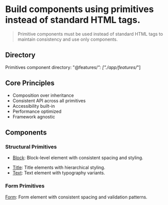 # Build components using primitives instead of standard HTML tags.

> Primitive components must be used instead of standard HTML tags to maintain consistency and use only components.

## Directory

Primitives component directory: "@features/*": ["./app/features/*"]

## Core Principles

- Composition over inheritance
- Consistent API across all primitives
- Accessibility built-in
- Performance optimized
- Framework agnostic

## Components

### Structural Primitives

- [Block](/app/components/primitives/block.tsx): Block-level element with consistent spacing and styling.
<!-- - [Inline](/app/components/primitives/inline.tsx): Inline-level element for text and inline content. -->
<!-- - [Container](/app/components/primitives/container.tsx): Responsive container with max-width and centering. -->
<!-- - [Grid](/app/components/primitives/grid.tsx): Grid layout system with responsive columns. -->
<!-- - [Flex](/app/components/primitives/flex.tsx): Flexbox container with common alignment properties. -->

<!-- ### Content Primitives -->

- [Title](/app/components/primitives/title.tsx): Title elements with hierarchical styling.
- [Text](/app/components/primitives/text.tsx): Text element with typography variants.
<!-- - [Image](/app/components/primitives/image.tsx): Optimized image component with lazy loading. -->
<!-- - [Link](/app/components/primitives/link.tsx): Styled link with hover states and accessibility. -->

<!-- ### Layout Primitives -->

<!-- - [Stack](/app/components/primitives/stack.tsx): Vertical stacking of elements with consistent spacing. -->
<!-- - [Cluster](/app/components/primitives/cluster.tsx): Horizontal grouping of elements with spacing. -->
<!-- - [Cover](/app/components/primitives/cover.tsx): Full-bleed container that breaks out of parent padding. -->
<!-- - [Center](/app/components/primitives/center.tsx): Centering container for content. -->
<!-- - [Sidebar](/app/components/primitives/sidebar.tsx): Fixed sidebar with responsive behavior. -->

### Form Primitives

[Form](/app/components/primitives/form.tsx): Form element with consistent spacing and validation patterns.